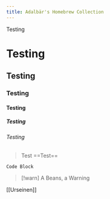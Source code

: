 ```yaml
---
title: Adalbär's Homebrew Collection
---
```



Testing
# Testing
## Testing
### Testing
#### Testing
##### Testing 
###### Testing 

> Test
> ==Test==

```
Code Block

```

> [!warn] 
> A Beans, a Warning

[[Urseinen]]
